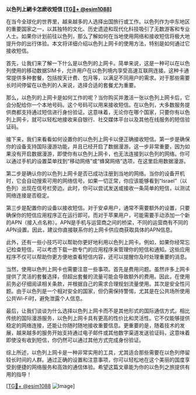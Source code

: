 **以色列上網卡怎麽收短信 [[TG💪+ @esim1088](https://t.me/s/esim1088)]**

在当今全球化的世界里，越来越多的人选择出国旅行或工作。以色列作为中东地区的重要国家之一，以其独特的文化、历史遗迹和现代化科技吸引了无数游客和专业人士。如果你计划前往以色列，那么了解如何在当地使用网络和接收短信将极大地提升你的出行体验。本文将详细介绍以色列上网卡的使用方法，特别是如何通过它接收短信。

首先，让我们来了解一下什么是以色列的上网卡。简单来说，这是一种可以在以色列使用的移动数据SIM卡，允许用户在以色列境内享受高速互联网连接。这种卡通常提供多种套餐，包括按天计费、包月等，以满足不同用户的需求。对于那些需要长时间停留在以色列的人来说，选择合适的套餐尤为重要。

那么，以色列的上网卡是如何工作的呢？当你购买并激活一张以色列上网卡后，它会分配给你一个本地号码。这个号码可以用来接收短信。在以色列，大多数服务提供商都支持通过短信进行身份验证。这意味着，无论你在哪个国家，只要你有以色列上网卡，就可以轻松地接收来自银行、社交媒体平台以及其他在线服务的短信验证码。

接下来，我们来看看如何设置你的以色列上网卡以便正确接收短信。第一步是确保你的设备支持国际漫游功能，并且已经开启了数据漫游。这一步非常重要，因为如果没有开启数据漫游，即使你有以色列上网卡，也无法连接到以色列的网络。你可以通过手机的设置菜单找到“移动网络”或“蜂窝网络”选项，在这里启用数据漫游。

第二步是确认你的以色列上网卡是否已成功注册到当地的网络。当你的设备开机时，它会自动搜索可用的网络信号。如果一切正常，你应该能够看到“Israel”（以色列）出现在信号栏旁边。此时，你可以尝试发送或接收一条简单的短信，以测试网络连接是否稳定。

第三步是配置你的设备以接收短信。对于安卓用户，通常不需要额外的设置，只要确保你的短信应用程序正在运行即可。而对于苹果用户，可能需要手动添加一个新的APN（接入点名称）。APN是手机与运营商之间的桥梁，不同的运营商有不同的APN设置。因此，建议你直接联系你的上网卡供应商获取具体的APN信息。

此外，还有一些小技巧可以帮助你更好地利用以色列上网卡。例如，如果你经常忘记检查短信，可以考虑下载一款专门的应用程序来管理你的短信和通知。这些应用程序不仅可以帮助你更方便地查看短信内容，还可以提醒你及时处理重要的消息。

当然，使用以色列上网卡也需要注意一些事项。首先是费用问题。虽然许多上网卡提供了灵活的套餐选择，但超出套餐的流量可能会导致额外的费用。因此，在使用前务必仔细阅读相关条款，并根据自己的需求合理规划流量使用。其次是安全性问题。由于以色列是一个相对安全的国家，但仍需保持警惕，尤其是在公共场所使用公共Wi-Fi时，避免泄露个人信息。

最后，让我们谈谈为什么选择以色列上网卡而不是其他形式的国际通信方式。相比传统的国际漫游服务，以色列上网卡具有更高的性价比和灵活性。它不仅能够提供稳定的网络连接，还能让你随时随地接收重要信息。更重要的是，随着技术的发展，越来越多的服务开始支持通过电子邮件或其他数字渠道发送验证码，这意味着即使没有收到短信，你仍然可以通过其他方式完成身份验证。

综上所述，以色列上网卡是一种非常实用的工具，尤其适合那些需要在以色列停留较长时间的人群。通过正确的设置和注意事项，你可以轻松地在这个美丽的国度享受到便捷的网络服务和高效的通信体验。希望这篇文章能为你的以色列之旅提供有用的指导！

[[TG💪+ @esim1088](https://t.me/s/esim1088) ![Image](https://i.postimg.cc/4NQfJmqS/Snipaste-2025-05-13-00-14-12.png)]